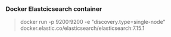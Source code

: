 

### Docker Elastcicsearch container
> docker run -p 9200:9200 -e "discovery.type=single-node" docker.elastic.co/elasticsearch/elasticsearch:7.15.1

